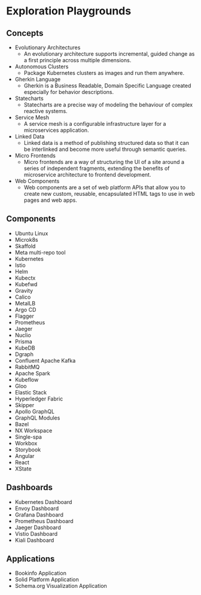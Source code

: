 # Exploration Playgrounds

## Concepts
- Evolutionary Architectures
  - An evolutionary architecture supports incremental, guided change as a first principle across multiple dimensions.
- Autonomous Clusters
  - Package Kubernetes clusters as images and run them anywhere.
- Gherkin Language
  - Gherkin is a Business Readable, Domain Specific Language created especially for behavior descriptions.
- Statecharts
  - Statecharts are a precise way of modeling the behaviour of complex reactive systems.
- Service Mesh
  - A service mesh is a configurable infrastructure layer for a microservices application.
- Linked Data
  - Linked data is a method of publishing structured data so that it can be interlinked and become more useful through semantic queries.
- Micro Frontends
  - Micro frontends are a way of structuring the UI of a site around a series of independent fragments, extending the benefits of microservice architecture to frontend development.
- Web Components
  - Web components are a set of web platform APIs that allow you to create new custom, reusable, encapsulated HTML tags to use in web pages and web apps.

## Components
- Ubuntu Linux
- Microk8s
- Skaffold
- Meta multi-repo tool
- Kubernetes
- Istio
- Helm
- Kubectx
- Kubefwd
- Gravity
- Calico
- MetalLB
- Argo CD
- Flagger
- Prometheus
- Jaeger
- Nuclio
- Prisma
- KubeDB
- Dgraph
- Confluent Apache Kafka
- RabbitMQ
- Apache Spark
- Kubeflow
- Gloo
- Elastic Stack
- Hyperledger Fabric
- Skipper
- Apollo GraphQL
- GraphQL Modules
- Bazel
- NX Workspace
- Single-spa
- Workbox
- Storybook
- Angular
- React
- XState

## Dashboards
- Kubernetes Dashboard
- Envoy Dashboard
- Grafana Dashboard
- Prometheus Dashboard
- Jaeger Dashboard
- Vistio Dashboard
- Kiali Dashboard

## Applications
- Bookinfo Application
- Solid Platform Application
- Schema.org Visualization Application
